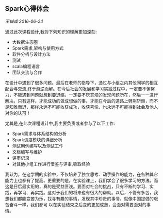 ## Spark心得体会

*王铖成 2016-06-24*

通过此次课程设计,我对下列知识的理解更加深刻:

- 大数据生态圈
- Spark需求,架构与使用方式
- 软件分析与设计方法
- 测试
- scala编程语言
- 团队交流与合作

在设计中遇到了很多问题，最后在老师的指导下，通过与小组之内其他同学的相互配合与交流,终于游逆而解。在今后社会的发展和学习实践过程中，一定要不懈努力，不能遇到问题就想到要退缩，一定要不厌其烦的发现问题所在，然后一一进行解决，只有这样，才能成功的做成想做的事，才能在今后的道路上劈荆斩棘，而不是知难而退，那样永远不可能收获成功，收获喜悦，也永远不可能得到社会及他人对你的认可！

尤其是,在此次课程设计中,我主要负责或者参与了以下工作:

- Spark需求与体系结构的分析
- Spark调度模块的详细分析
- 测试用例编写以及测试工作
- 文档编写与维护
- 评审记录
- 对其他小组工作进行借鉴与评审,吸取经验
 
我认为，在这学期的实验中，不仅培养了独立思考、动手操作的能力，在各种其它能力上也都有了提高。更重要的是，在实验课上，我们学会了很多学习的方法。而这是日后最实用的，真的是受益匪浅。要面对社会的挑战，只有不断的学习、实践，再学习、再实践。这对于我们的将来也有很大的帮助。以后，不管有多苦，我想我们都能变苦为乐，找寻有趣的事情，发现其中珍贵的事情。就像中国提倡的艰苦奋斗一样，我们都可
以在实验结束之后变的更加成熟，会面对需要面对的事情。

